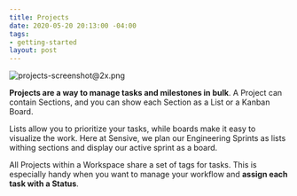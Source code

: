 ```yaml
---
title: Projects
date: 2020-05-20 20:13:00 -04:00
tags:
- getting-started
layout: post
---
```


![projects-screenshot@2x.png](https://sensive-production.s3.amazonaws.com/bBZFKtkyUyLM6g2iaifesMrT)

**Projects are a way to manage tasks and milestones in bulk**.  A Project can contain Sections, and you can show each Section as a List or a Kanban Board.

Lists allow you to prioritize your tasks, while boards make it easy to visualize the work. Here at Sensive, we plan our Engineering Sprints as lists withing sections and display our active sprint as a board.

All Projects within a Workspace share a set of tags for tasks. This is especially handy when you want to manage your workflow and **assign each task with a Status**.